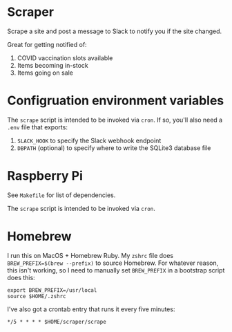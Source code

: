 # Scraper

Scrape a site and post a message to Slack to notify you if the site changed.

Great for getting notified of:
1. COVID vaccination slots available
1. Items becoming in-stock
1. Items going on sale

# Configruation environment variables

The `scrape` script is intended to be invoked via `cron`. If so, you'll also need a `.env` file that exports:

1. `SLACK_HOOK` to specify the Slack webhook endpoint
1. `DBPATH` (optional) to specify where to write the SQLite3 database file

# Raspberry Pi

See `Makefile` for list of dependencies.

The `scrape` script is intended to be invoked via `cron`.

# Homebrew

I run this on MacOS + Homebrew Ruby. My `zshrc` file does `BREW_PREFIX=$(brew --prefix)` to source Homebrew. For whatever reason, this isn't working, so I need to manually set `BREW_PREFIX` in a bootstrap script does this:

```
export BREW_PREFIX=/usr/local
source $HOME/.zshrc
```

I've also got a crontab entry that runs it every five minutes:

`*/5 * * * * $HOME/scraper/scrape`
